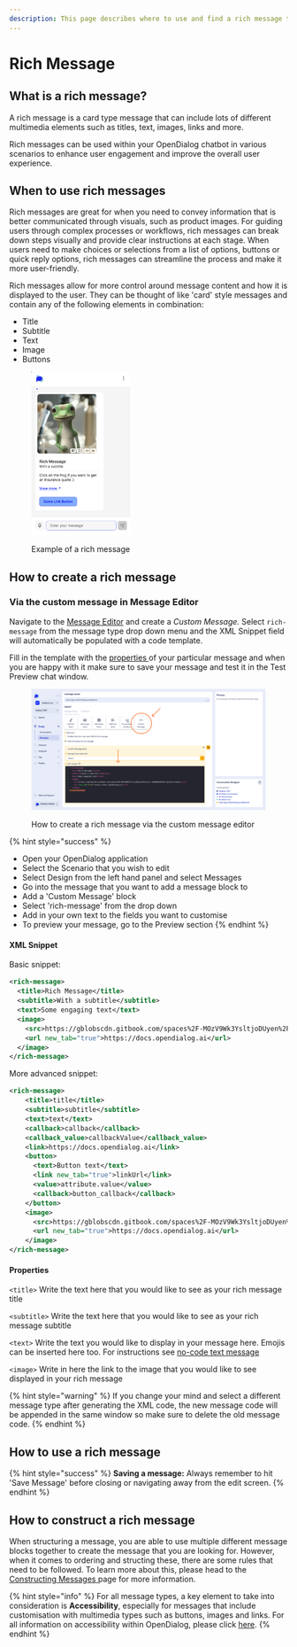 ```yaml
---
description: This page describes where to use and find a rich message type
---
```


# Rich Message

## What is a rich message?

A rich message is a card type message that can include lots of different multimedia elements such as titles, text, images, links and more.

Rich messages can be used within your OpenDialog chatbot in various scenarios to enhance user engagement and improve the overall user experience.&#x20;

## When to use rich messages

Rich messages are great for when you need to convey information that is better communicated through visuals, such as product images. For guiding users through complex processes or workflows, rich messages can break down steps visually and provide clear instructions at each stage. When users need to make choices or selections from a list of options, buttons or quick reply options, rich messages can streamline the process and make it more user-friendly.

Rich messages allow for more control around message content and how it is displayed to the user. They can be thought of like 'card' style messages and contain any of the following elements in combination:

* Title
* Subtitle
* Text
* Image
* Buttons

<figure><img src="../../../.gitbook/assets/Screenshot 2024-04-28 at 10.15.32.png" alt="" width="179"><figcaption><p>Example of a rich message</p></figcaption></figure>

## How to create a rich message

### Via the custom message in Message Editor

Navigate to the [Message Editor](../message-editor.md) and create a _Custom Message._ Select `rich-message` from the message type drop down menu and the XML Snippet field will automatically be populated with a code template.

Fill in the template with the [properties ](rich-message.md#properties)of your particular message and when you are happy with it make sure to save your message and test it in the Test Preview chat window.&#x20;

<figure><img src="../../../.gitbook/assets/Group 17.png" alt=""><figcaption><p>How to create a rich message via the custom message editor</p></figcaption></figure>

{% hint style="success" %}
* Open your OpenDialog application
* Select the Scenario that you wish to edit
* Select Design from the left hand panel and select Messages
* Go into the message that you want to add a message block to
* Add a 'Custom Message' block
* Select 'rich-message' from the drop down
* Add in your own text to the fields you want to customise
* To preview your message, go to the Preview section
{% endhint %}

#### XML Snippet

Basic snippet:

```xml
<rich-message>
  <title>Rich Message</title>
  <subtitle>With a subtitle</subtitle>
  <text>Some engaging text</text>
  <image>
    <src>https://gblobscdn.gitbook.com/spaces%2F-MOzV9Wk3YsltjoDUyen%2Favatar-1608658264352.png?alt=media</src>
    <url new_tab="true">https://docs.opendialog.ai</url>
  </image>
</rich-message>
```

More advanced snippet:

```xml
<rich-message>
    <title>title</title>
    <subtitle>subtitle</subtitle>
    <text>text</text>
    <callback>callback</callback>
    <callback_value>callbackValue</callback_value>
    <link>https://docs.opendialog.ai</link>
    <button>
      <text>Button text</text>
      <link new_tab="true">linkUrl</link>
      <value>attribute.value</value>
      <callback>button_callback</callback>
    </button>
    <image>
      <src>https://gblobscdn.gitbook.com/spaces%2F-MOzV9Wk3YsltjoDUyen%2Favatar-1608658264352.png?alt=media</src>
      <url new_tab="true">https://docs.opendialog.ai</url>
    </image>
</rich-message>
```

#### Properties

`<title>` Write the text here that you would like to see as your rich message title

`<subtitle>` Write the text here that you would like to see as your rich message subtitle

`<text>` Write the text you would like to display in your message here. Emojis can be inserted here too. For instructions see [no-code text message](rich-message.md#via-the-no-code-text-message-in-message-editor)

`<image>` Write in here the link to the image that you would like to see displayed in your rich message&#x20;

{% hint style="warning" %}
If you change your mind and select a different message type after generating the XML code, the new message code will be appended in the same window so make sure to delete the old message code.
{% endhint %}

## How to use a rich message

{% hint style="success" %}
**Saving a message:** Always remember to hit 'Save Message' before closing or navigating away from the edit screen.
{% endhint %}

## How to construct a rich message

When structuring a message, you are able to use multiple different message blocks together to create the message that you are looking for. However, when it comes to ordering and structing these, there are some rules that need to be followed. To learn more about this, please head to the [Constructing Messages ](../constructing-messages.md)page for more information.

{% hint style="info" %}
For all message types, a key element to take into consideration is **Accessibility**, especially for messages that include customisation with multimedia types such as buttons, images and links. For all information on accessibility within OpenDialog, please click [here](../../designing-accessible-chatbots.md).
{% endhint %}
